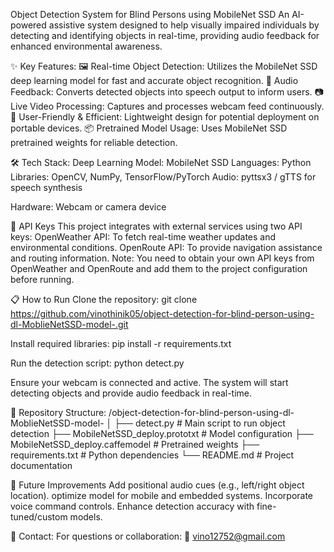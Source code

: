  Object Detection System for Blind Persons using MobileNet SSD
An AI-powered assistive system designed to help visually impaired individuals by detecting and identifying objects in real-time, providing audio feedback for enhanced environmental awareness.

✨ Key Features:
🖼️ Real-time Object Detection: Utilizes the MobileNet SSD deep learning model for fast and accurate object recognition.
🎤 Audio Feedback: Converts detected objects into speech output to inform users.
📷 Live Video Processing: Captures and processes webcam feed continuously.
🔄 User-Friendly & Efficient: Lightweight design for potential deployment on portable devices.
📦 Pretrained Model Usage: Uses MobileNet SSD pretrained weights for reliable detection.

🛠️ Tech Stack:
Deep Learning Model: MobileNet SSD
Languages: Python
Libraries: OpenCV, NumPy, TensorFlow/PyTorch
Audio: pyttsx3 / gTTS for speech synthesis

Hardware: Webcam or camera device

🔑 API Keys
This project integrates with external services using two API keys:
OpenWeather API: To fetch real-time weather updates and environmental conditions.
OpenRoute API: To provide navigation assistance and routing information.
Note: You need to obtain your own API keys from OpenWeather and OpenRoute and add them to the project configuration before running.


📋 How to Run
Clone the repository:
git clone https://github.com/vinothinik05/object-detection-for-blind-person-using-dl-MoblieNetSSD-model-.git

Install required libraries:
pip install -r requirements.txt

Run the detection script:
python detect.py

Ensure your webcam is connected and active. The system will start detecting objects and provide audio feedback in real-time.

📁 Repository Structure:
/object-detection-for-blind-person-using-dl-MoblieNetSSD-model-
│
├── detect.py             # Main script to run object detection
├── MobileNetSSD_deploy.prototxt  # Model configuration
├── MobileNetSSD_deploy.caffemodel # Pretrained weights
├── requirements.txt      # Python dependencies
└── README.md             # Project documentation


🎯 Future Improvements
Add positional audio cues (e.g., left/right object location).
optimize model for mobile and embedded systems.
Incorporate voice command controls.
Enhance detection accuracy with fine-tuned/custom models.

📧 Contact:
For questions or collaboration:
📧 vino12752@gmail.com
